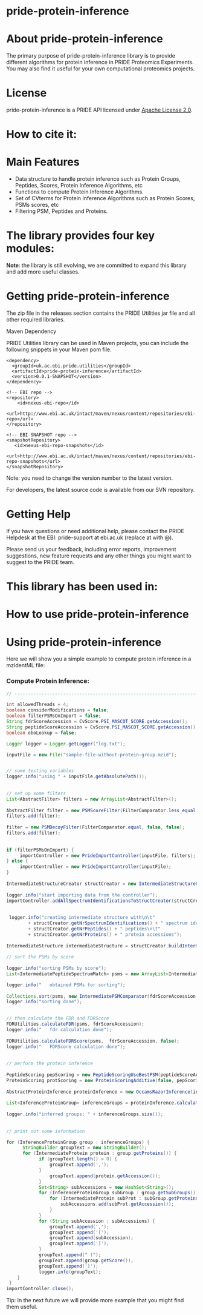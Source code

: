 pride-protein-inference
===============

# About pride-protein-inference

The primary purpose of pride-protein-inference library is to provide different algorithms for protein inference in PRIDE Proteomics Experiments. You may also find it useful for your own computational proteomics projects.

# License

pride-protein-inference is a PRIDE API licensed under [Apache License 2.0](http://www.apache.org/licenses/LICENSE-2.0.txt).

# How to cite it:

 
# Main Features
* Data structure to handle protein inference such as Protein Groups, Peptides, Scores, Protein Inference Algorithms, etc 
* Functions to compute Protein Inference Algorithms. 
* Set of CVterms for Protein Inference Algorithms such as Protein Scores, PSMs scores, etc
* Filtering PSM, Peptides and Proteins. 

# The library provides four key modules:

**Note**: the library is still evolving, we are committed to expand this library and add more useful classes.

# Getting pride-protein-inference

The zip file in the releases section contains the PRIDE Utilities jar file and all other required libraries.

Maven Dependency

PRIDE Utilities library can be used in Maven projects, you can include the following snippets in your Maven pom file.
 
 ```maven
 <dependency>
   <groupId>uk.ac.ebi.pride.utilities</groupId>
   <artifactId>pride-protein-inference</artifactId>
   <version>0.0.1-SNAPSHOT</version>
 </dependency> 
 ```
 ```maven
 <!-- EBI repo -->
 <repository>
     <id>nexus-ebi-repo</id>
     <url>http://www.ebi.ac.uk/intact/maven/nexus/content/repositories/ebi-repo</url>
 </repository>
 
 <!-- EBI SNAPSHOT repo -->
 <snapshotRepository>
    <id>nexus-ebi-repo-snapshots</id>
    <url>http://www.ebi.ac.uk/intact/maven/nexus/content/repositories/ebi-repo-snapshots</url>
 </snapshotRepository>
```
Note: you need to change the version number to the latest version.

For developers, the latest source code is available from our SVN repository.

# Getting Help

If you have questions or need additional help, please contact the PRIDE Helpdesk at the EBI: pride-support at ebi.ac.uk (replace at with @).

Please send us your feedback, including error reports, improvement suggestions, new feature requests and any other things you might want to suggest to the PRIDE team.

# This library has been used in:


How to use pride-protein-inference
===============

# Using pride-protein-inference 

Here we will show you a simple example to compute protein inference in a mzIdentML file:

### Compute Protein Inference:


```java 
// ---------------------------------------------------------------------

int allowedThreads = 4;
boolean considerModifications = false;
boolean filterPSMsOnImport = false;
String fdrScoreAccession = CvScore.PSI_MASCOT_SCORE.getAccession();
String peptideScoreAccession = CvScore.PSI_MASCOT_SCORE.getAccession();
boolean oboLookup = false;

Logger logger = Logger.getLogger("log.txt");

inputFile = new File("sample-file-without-protein-group.mzid");


// some testing variables
logger.info("using " + inputFile.getAbsolutePath());
		
		
// set up some filters
List<AbstractFilter> filters = new ArrayList<AbstractFilter>();
		
AbstractFilter filter = new PSMScoreFilter(FilterComparator.less_equal, 0.01, false, CvScore.PSI_PSM_LEVEL_FDRSCORE.getAccession(), oboLookup);
filters.add(filter);
		
filter = new PSMDecoyFilter(FilterComparator.equal, false, false);
filters.add(filter);
		
		
if (filterPSMsOnImport) {
     importController = new PrideImportController(inputFile, filters);
} else {
     importController = new PrideImportController(inputFile);
}
        
IntermediateStructureCreator structCreator = new IntermediateStructureCreator(allowedThreads);
		
logger.info("start importing data from the controller");
importController.addAllSpectrumIdentificationsToStructCreator(structCreator);
        
        
 logger.info("creating intermediate structure with\n\t"
		+ structCreator.getNrSpectrumIdentifications() + " spectrum identifications\n\t"
		+ structCreator.getNrPeptides() + " peptides\n\t"
		+ structCreator.getNrProteins() + " protein accessions");
		
IntermediateStructure intermediateStructure = structCreator.buildIntermediateStructure();
		
// sort the PSMs by score
		
logger.info("sorting PSMs by score");
List<IntermediatePeptideSpectrumMatch> psms = new ArrayList<IntermediatePeptideSpectrumMatch>(intermediateStructure.getAllIntermediatePSMs());

logger.info("   obtained PSMs for sorting");
		
Collections.sort(psms, new IntermediatePSMComparator(fdrScoreAccession, oboLookup));
logger.info("sorting done");
		

// then calculate the FDR and FDRScore		
FDRUtilities.calculateFDR(psms, fdrScoreAccession);
logger.info("   fdr calculation done");
		
FDRUtilities.calculateFDRScore(psms,  fdrScoreAccession, false);
logger.info("   FDRScore calculation done");
		
		
// perform the protein inference
		
PeptideScoring pepScoring = new PeptideScoringUseBestPSM(peptideScoreAccession, oboLookup);
ProteinScoring protScoring = new ProteinScoringAdditive(false, pepScoring);
		
AbstractProteinInference proteinInference = new OccamsRazorInference(intermediateStructure, pepScoring, protScoring, filters, allowedThreads);
		
List<InferenceProteinGroup> inferenceGroups = proteinInference.calculateInference(considerModifications);
		
logger.info("inferred groups: " + inferenceGroups.size());
        
        
// print out some information

for (InferenceProteinGroup group : inferenceGroups) {
	  StringBuilder groupText = new StringBuilder();
	  for (IntermediateProtein protein : group.getProteins()) {
		    if (groupText.length() > 0) {
				groupText.append(',');
			}
				groupText.append(protein.getAccession());
			}
			Set<String> subAccessions = new HashSet<String>();
			for (InferenceProteinGroup subGroup : group.getSubGroups()) {
				for (IntermediateProtein subProt : subGroup.getProteins()) {
					subAccessions.add(subProt.getAccession());
				}
			}
			for (String subAccession : subAccessions) {
				groupText.append(',');
				groupText.append('[');
				groupText.append(subAccession);
				groupText.append(']');
			}
			groupText.append(" (");
			groupText.append(group.getScore());
			groupText.append(')');
			logger.info(groupText);
	}
 }
importController.close();

```


Tip: In the next future we will provide more example that you might find them useful. 
